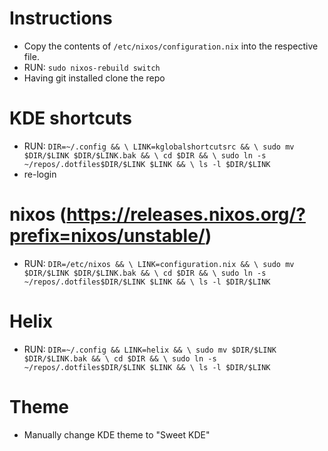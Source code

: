 # Instructions
- Copy the contents of `/etc/nixos/configuration.nix` into the respective file.
- RUN: `sudo nixos-rebuild switch`
- Having git installed clone the repo

# KDE shortcuts
- RUN: `DIR=~/.config && \
LINK=kglobalshortcutsrc && \
sudo mv $DIR/$LINK $DIR/$LINK.bak && \
cd $DIR && \
sudo ln -s ~/repos/.dotfiles$DIR/$LINK $LINK && \
ls -l $DIR/$LINK`
- re-login

# nixos (https://releases.nixos.org/?prefix=nixos/unstable/)
- RUN: `DIR=/etc/nixos && \
LINK=configuration.nix && \
sudo mv $DIR/$LINK $DIR/$LINK.bak && \
cd $DIR && \
sudo ln -s ~/repos/.dotfiles$DIR/$LINK $LINK && \
ls -l $DIR/$LINK`

# Helix
- RUN: `DIR=~/.config && LINK=helix && \
sudo mv $DIR/$LINK $DIR/$LINK.bak && \
cd $DIR && \
sudo ln -s ~/repos/.dotfiles$DIR/$LINK $LINK && \
ls -l $DIR/$LINK`

# Theme
- Manually change KDE theme to "Sweet KDE"
